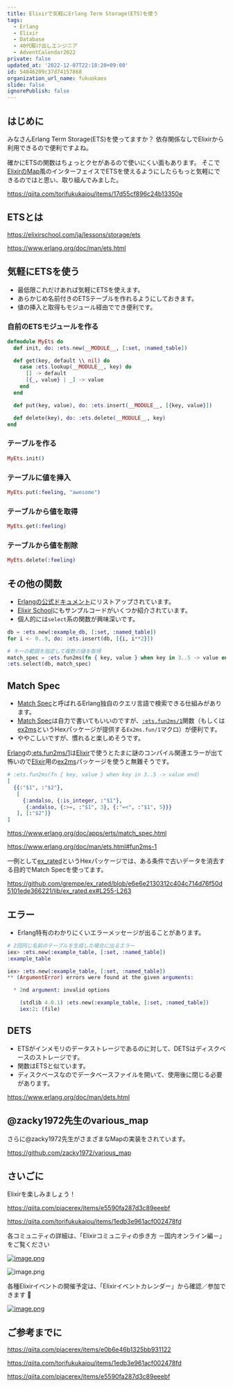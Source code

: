 ```yaml
---
title: Elixirで気軽にErlang Term Storage(ETS)を使う
tags:
  - Erlang
  - Elixir
  - Database
  - 40代駆け出しエンジニア
  - AdventCalendar2022
private: false
updated_at: '2022-12-07T22:18:20+09:00'
id: 54846209c37d74157868
organization_url_name: fukuokaex
slide: false
ignorePublish: false
---
```

[elixir]: https://elixir-lang.org/
[erlang]: https://www.erlang.org/
[phoenix]: https://www.phoenixframework.org/
[nerves]: https://hexdocs.pm/nerves
[livebook]: https://livebook.dev/
[iex]: https://elixirschool.com/ja/lessons/basics/basics/#%E5%AF%BE%E8%A9%B1%E3%83%A2%E3%83%BC%E3%83%89
[:ets.fun2ms/1]: https://www.erlang.org/doc/man/ets.html#fun2ms-1
[Match Spec]: https://www.erlang.org/doc/apps/erts/match_spec.html
[ex2ms]: https://hex.pm/packages/ex2ms
[Ex2ms.fun/1]: https://hexdocs.pm/ex2ms/Ex2ms.html#fun/1

## はじめに

みなさんErlang Term Storage(ETS)を使ってますか？
依存関係なしでElixirから利用できるので便利ですよね。

確かにETSの関数はちょっとクセがあるので使いにくい面もあります。
そこで[ElixirのMap](https://hexdocs.pm/elixir/Map.html#get/3)風のインターフェイスでETSを使えるようにしたらもっと気軽にできるのではと思い、取り組んでみました。

https://qiita.com/torifukukaiou/items/17d55cf896c24b13350e

## ETSとは

https://elixirschool.com/ja/lessons/storage/ets

https://www.erlang.org/doc/man/ets.html

## 気軽にETSを使う

- 最低限これだけあれば気軽にETSを使えます。
- あらかじめ名前付きのETSテーブルを作れるようにしておきます。
- 値の挿入と取得もモジュール経由ででき便利です。

### 自前のETSモジュールを作る

```elixir
defmodule MyEts do
  def init, do: :ets.new(__MODULE__, [:set, :named_table])

  def get(key, default \\ nil) do
    case :ets.lookup(__MODULE__, key) do
      [] -> default
      [{_, value} | _] -> value
    end
  end

  def put(key, value), do: :ets.insert(__MODULE__, [{key, value}])

  def delete(key), do: :ets.delete(__MODULE__, key)
end
```

### テーブルを作る

```elixir
MyEts.init()
```

### テーブルに値を挿入

```elixir
MyEts.put(:feeling, "awesome")
```

### テーブルから値を取得

```elixir
MyEts.get(:feeling)
```

### テーブルから値を削除

```elixir
MyEts.delete(:feeling)
```

## その他の関数

[Erlangの公式ドキュメント]: https://www.erlang.org/doc/man/ets.html
[Elixir School]: https://elixirschool.com/ja/lessons/storage/ets

- [Erlangの公式ドキュメント]にリストアップされています。
- [Elixir School]にもサンプルコードがいくつか紹介されています。
- 個人的には`select`系の関数が興味深いです。

```elixir
db = :ets.new(:example_db, [:set, :named_table])
for i <- 0..9, do: :ets.insert(db, [{i, i**2}])

# キーの範囲を指定して複数の値を取得
match_spec = :ets.fun2ms(fn { key, value } when key in 3..5 -> value end)
:ets.select(db, match_spec)
```

## Match Spec

[`:ets.fun2ms/1`]: https://www.erlang.org/doc/man/ets.html#fun2ms-1
[Match Spec]: https://www.erlang.org/doc/apps/erts/match_spec.html
[ex2ms]: https://hex.pm/packages/ex2ms
[ex_rated]: https://hex.pm/packages/ex_rated

- [Match Spec]と呼ばれるErlang独自のクエリ言語で検索できる仕組みがあります。
- [Match Spec]は自力で書いてもいいのですが、[`:ets.fun2ms/1`]関数（もしくは[ex2ms]というHexパッケージが提供する`Ex2ms.fun/1`マクロ）が便利です。
- ややこしいですが、慣れると楽しめそうです。

[Erlang]の[:ets.fun2ms/1]は[Elixir]で使うとたまに謎のコンパイル関連エラーが出て怖いので[Elixir]用の[ex2ms]パッケージを使うと無難そうです。

```elixir
# :ets.fun2ms(fn { key, value } when key in 3..5 -> value end)
[
  {{:"$1", :"$2"},
   [
     {:andalso, {:is_integer, :"$1"},
      {:andalso, {:>=, :"$1", 3}, {:"=<", :"$1", 5}}}
   ], [:"$2"]}
]
```

https://www.erlang.org/doc/apps/erts/match_spec.html

https://www.erlang.org/doc/man/ets.html#fun2ms-1

一例として[ex_rated]というHexパッケージでは、ある条件で古いデータを消去する目的でMatch Specを使ってます。

https://github.com/grempe/ex_rated/blob/e6e6e2130312c404c714d76f50d5101ede366221/lib/ex_rated.ex#L255-L263

## エラー

- Erlang特有のわかりにくいエラーメッセージが出ることがあります。

```elixir
# 2回同じ名前のテーブルを生成した場合に出るエラー
iex> :ets.new(:example_table, [:set, :named_table])
:example_table

iex> :ets.new(:example_table, [:set, :named_table])
** (ArgumentError) errors were found at the given arguments:

  * 2nd argument: invalid options

    (stdlib 4.0.1) :ets.new(:example_table, [:set, :named_table])
    iex:2: (file)
```

## DETS

- ETSがインメモリのデータストレージであるのに対して、DETSはディスクベースのストレージです。
- 関数はETSと似ています。
- ディスクベースなのでデータベースファイルを開いて、使用後に閉じる必要があります。

https://www.erlang.org/doc/man/dets.html

## @zacky1972先生のvarious_map

さらに@zacky1972先生がさまざまなMapの実装をされています。

https://github.com/zacky1972/various_map

## さいごに

Elixirを楽しみましょう！

https://qiita.com/piacerex/items/e5590fa287d3c89eeebf

https://qiita.com/torifukukaiou/items/1edb3e961acf002478fd

各コミュニティの詳細は、「Elixirコミュニティの歩き方 －国内オンライン編－」をご覧ください

[![image.png](https://qiita-image-store.s3.ap-northeast-1.amazonaws.com/0/155423/f891b7ad-d2c4-3303-915b-f831069e28a4.png)](https://speakerdeck.com/elijo/elixirkomiyunitei-falsebu-kifang-guo-nei-onrainbian)

![image.png](https://qiita-image-store.s3.ap-northeast-1.amazonaws.com/0/155423/7fdc5db7-dfad-9d10-28f8-1e0b8830a587.png)

各種Elixirイベントの開催予定は、「Elixirイベントカレンダー」から確認／参加できます :calendar:

[![image.png](https://qiita-image-store.s3.ap-northeast-1.amazonaws.com/0/109744/985acaa4-50c9-da42-ae32-50fbf9119e61.png)](https://elixir-jp-calendar.fly.dev/)

## ご参考までに

https://qiita.com/piacerex/items/e0b6e46b1325bb931122

https://qiita.com/torifukukaiou/items/1edb3e961acf002478fd

https://qiita.com/piacerex/items/e5590fa287d3c89eeebf
